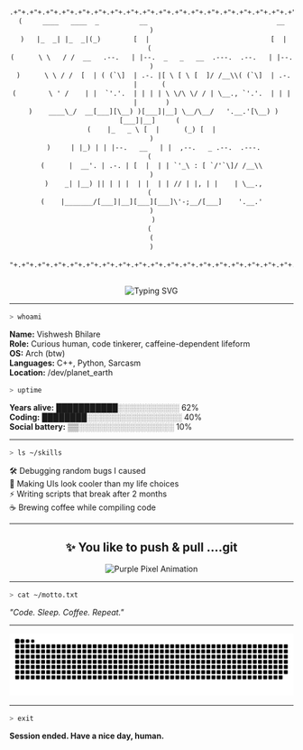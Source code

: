 
<!-- Terminal-Style GitHub Profile README -->

<div align="center">
  
```

 .+"+.+"+.+"+.+"+.+"+.+"+.+"+.+"+.+"+.+"+.+"+.+"+.+"+.+"+.+"+.+"+.+"+.+"+.+"+. 
(     ____   ____  _          __                                __            )
 )   |_  _| |_  _|(_)        [  |                              [  |          ( 
(      \ \   / /  __   .--.   | |--.  _   _   __  .---.  .--.   | |--.        )
 )      \ \ / /  [  | ( (`\]  | .-. |[ \ [ \ [  ]/ /__\\( (`\]  | .-. |      ( 
(        \ ' /    | |  `'.'.  | | | | \ \/\ \/ / | \__., `'.'.  | | | |       )
 )    ____\_/  __[___][\__) )[___]|__] \__/\__/   '.__.'[\__) )[___]|__]     ( 
(    |_   _ \ [  |      (_) [  |                                              )
 )     | |_) | | |--.   __   | |  ,--.   _ .--.  .---.                       ( 
(      |  __'. | .-. | [  |  | | `'_\ : [ `/'`\]/ /__\\                       )
 )    _| |__) || | | |  | |  | | // | |, | |    | \__.,                      ( 
(    |_______/[___]|__][___][___]\'-;__/[___]    '.__.'                       )
 )                                                                           ( 
(                                                                             )
 "+.+"+.+"+.+"+.+"+.+"+.+"+.+"+.+"+.+"+.+"+.+"+.+"+.+"+.+"+.+"+.+"+.+"+.+"+.+" 


```

</div>

<div align="center">

![Typing SVG](https://readme-typing-svg.demolab.com?font=Fira+Code&pause=1000&color=A020F0&width=435&lines=Why+are+you+here+vishy?;Run+'help'+for+commands;Enjoy+your+stay!)

</div>

---

```bash
> whoami
```
**Name:** Vishwesh Bhilare  
**Role:** Curious human, code tinkerer, caffeine-dependent lifeform  
**OS:** Arch (btw)  
**Languages:** C++, Python, Sarcasm  
**Location:** /dev/planet_earth  

```bash
> uptime
```
**Years alive:** ███████████░░░░░░░░░░░ 62%  
**Coding:** ████████░░░░░░░░░░░░░░░░░ 40%  
**Social battery:** ▒▒░░░░░░░░░░░░░░░░░ 10%  

---

```bash
> ls ~/skills
```
🛠️ Debugging random bugs I caused  
🎨 Making UIs look cooler than my life choices  
⚡ Writing scripts that break after 2 months  
☕ Brewing coffee while compiling code  

---

<div align="center">

## ✨ You like to push & pull ....git
<p align="center">
  <img src="https://media.giphy.com/media/l0MYt5jPR6QX5pnqM/giphy.gif" width="400" alt="Purple Pixel Animation"/>
</p>

</div>

---

```bash
> cat ~/motto.txt
```
_"Code. Sleep. Coffee. Repeat."_  

---

<div align="center">

![Snake animation](https://raw.githubusercontent.com/Platane/snk/output/github-contribution-grid-snake.svg)

</div>

---

```bash
> exit
```
**Session ended. Have a nice day, human.**  

